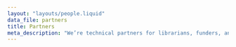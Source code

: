 ```yaml
---
layout: "layouts/people.liquid"
data_file: partners
title: Partners
meta_description: "We’re technical partners for librarians, funders, and open advocates. They inspire and guide what we do, and working in deep collaboration we do our best work. If you’d like to partner with us <a href='mailto:joe@oa.works?subject=OA.Works%20Partnership'>get in touch</a> with a problem you'd like to take on."
---
```

